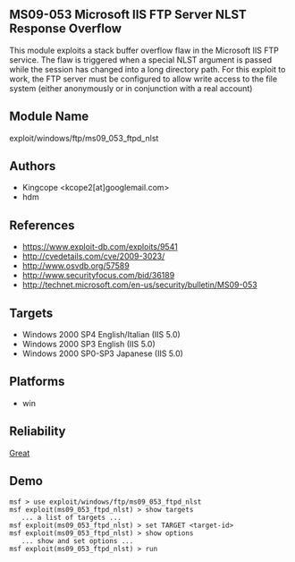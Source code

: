 ## MS09-053 Microsoft IIS FTP Server NLST Response Overflow

This module exploits a stack buffer overflow flaw in the 
Microsoft IIS FTP service. The flaw is triggered when a 
special NLST argument is passed while the session has 
changed into a long directory path. For this exploit to 
work, the FTP server must be configured to allow write 
access to the file system (either anonymously or in 
conjunction with a real account)


## Module Name
exploit/windows/ftp/ms09_053_ftpd_nlst

## Authors
* Kingcope <kcope2[at]googlemail.com>
* hdm


## References
* https://www.exploit-db.com/exploits/9541
* http://cvedetails.com/cve/2009-3023/
* http://www.osvdb.org/57589
* http://www.securityfocus.com/bid/36189
* http://technet.microsoft.com/en-us/security/bulletin/MS09-053



## Targets
* Windows 2000 SP4 English/Italian (IIS 5.0)
* Windows 2000 SP3 English (IIS 5.0)
* Windows 2000 SP0-SP3 Japanese (IIS 5.0)


## Platforms
* win

## Reliability
[Great](https://github.com/rapid7/metasploit-framework/wiki/Exploit-Ranking)

## Demo

```
msf > use exploit/windows/ftp/ms09_053_ftpd_nlst
msf exploit(ms09_053_ftpd_nlst) > show targets
   ... a list of targets ...
msf exploit(ms09_053_ftpd_nlst) > set TARGET <target-id>
msf exploit(ms09_053_ftpd_nlst) > show options
   ... show and set options ...
msf exploit(ms09_053_ftpd_nlst) > run
```
    
    